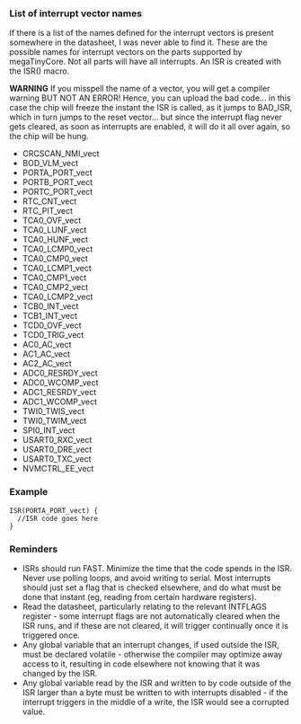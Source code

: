 ### List of interrupt vector names

If there is a list of the names defined for the interrupt vectors is present somewhere in the datasheet, I was never able to find it. These are the possible names for interrupt vectors on the parts supported by megaTinyCore. Not all parts will have all interrupts. An ISR is created with the ISR() macro.

**WARNING** If you misspell the name of a vector, you will get a compiler warning BUT NOT AN ERROR! Hence, you can upload the bad code... in this case the chip will freeze the instant the ISR is called, as it jumps to BAD_ISR, which in turn jumps to the reset vector... but since the interrupt flag never gets cleared, as soon as interrupts are enabled, it will do it all over again, so the chip will be hung.


* CRCSCAN_NMI_vect
* BOD_VLM_vect
* PORTA_PORT_vect
* PORTB_PORT_vect
* PORTC_PORT_vect
* RTC_CNT_vect
* RTC_PIT_vect
* TCA0_OVF_vect
* TCA0_LUNF_vect
* TCA0_HUNF_vect
* TCA0_LCMP0_vect
* TCA0_CMP0_vect
* TCA0_LCMP1_vect
* TCA0_CMP1_vect
* TCA0_CMP2_vect
* TCA0_LCMP2_vect
* TCB0_INT_vect
* TCB1_INT_vect
* TCD0_OVF_vect
* TCD0_TRIG_vect
* AC0_AC_vect
* AC1_AC_vect
* AC2_AC_vect
* ADC0_RESRDY_vect
* ADC0_WCOMP_vect
* ADC1_RESRDY_vect
* ADC1_WCOMP_vect
* TWI0_TWIS_vect
* TWI0_TWIM_vect
* SPI0_INT_vect
* USART0_RXC_vect
* USART0_DRE_vect
* USART0_TXC_vect
* NVMCTRL_EE_vect

### Example

```
ISR(PORTA_PORT_vect) {
  //ISR code goes here
}
```
### Reminders
* ISRs should run FAST. Minimize the time that the code spends in the ISR. Never use polling loops, and avoid writing to serial. Most interrupts should just set a flag that is checked elsewhere, and do what must be done that instant (eg, reading from certain hardware registers). 
* Read the datasheet, particularly relating to the relevant INTFLAGS register - some interrupt flags are not automatically cleared when the ISR runs, and if these are not cleared, it will trigger continually once it is triggered once. 
* Any global variable that an interrupt changes, if used outside the ISR, must be declared volatile - otherwise the compiler may optimize away access to it, resulting in code elsewhere not knowing that it was changed by the ISR. 
* Any global variable read by the ISR and written to by code outside of the ISR larger than a byte must be written to with interrupts disabled - if the interrupt triggers in the middle of a write, the ISR would see a corrupted value.
